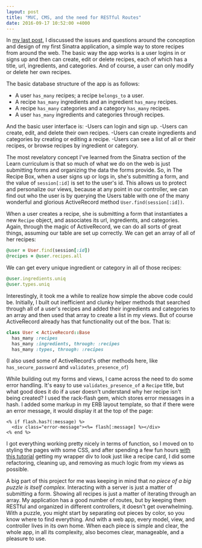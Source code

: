 ```yaml
---
layout: post
title: "MVC, CMS, and the need for RESTful Routes"
date: 2016-09-17 10:52:00 +4000
---
```


In [my last post](http://kromoser.github.io/2016/08/31/user_has_many_recipes_needs_a_way_to_store_them/), I discussed the issues and questions around the conception and design of my first Sinatra application, a simple way to store recipes from around the web. The basic way the app works is a user logins in or signs up and then can create, edit or delete recipes, each of which has a title, url, ingredients, and categories. And of course, a user can only modify or delete her own recipes.

The basic database structure of the app is as follows:
* A user `has_many` recipes; a recipe `belongs_to` a user.
* A recipe `has_many` ingredients and an ingredient `has_many` recipes.
* A recipe `has_many` categories and a category `has_many` recipes.
* A user `has_many` ingredients and categories through recipes.

And the basic user interface is:
  -Users can login and sign up.
  -Users can create, edit, and delete their own recipes.
  -Users can create ingredients and categories by creating or editing a recipe.
  -Users can see a list of all or their recipes, or browse recipes by ingredient or category.

The most revelatory concept I've learned from the Sinatra section of the Learn curriculum is that so much of what we do on the web is just submitting forms and organizing the data the forms provide. So, in The Recipe Box, when a user signs up or logs in, she's submitting a form, and the value of `session[:id]` is set to the user's id. This allows us to protect and personalize our views, because at any point in our controller, we can find out who the user is by querying the Users table with one of the many wonderful and glorious ActiveRecord method `User.find(session[:id])`.

When a user creates a recipe, she is submitting a form that instantiates a new `Recipe` object, and associates its url, ingredients, and categories. Again, through the magic of ActiveRecord, we can do all sorts of great things, assuming our table are set up correctly. We can get an array of all of her recipes:

```Ruby
@user = User.find(session[:id])
@recipes = @user.recipes.all
```
We can get every unique ingredient or category in all of those recipes:

```Ruby
@user.ingredients.uniq
@user.types.uniq
```
Interestingly, it took me a while to realize how simple the above code could be. Initially, I built out inefficient and clunky helper methods that searched through all of a user's recipes and added their ingredients and categories to an array and then used that array to create a list in my views. But of course ActiveRecord already has that functionality out of the box. That is:

```Ruby
class User < ActiveRecord::Base
  has_many :recipes
  has_many :ingredients, through: :recipes
  has_many :types, through: :recipes
```
(I also used some of ActiveRecord's other methods here, like `has_secure_password` and `validates_presence_of`)

While building out my forms and views, I came across the need to do some error handling. It's easy to use `validates_presence_of` a `Recipe` title, but what good does it do if a user doesn't understand why her recipe isn't being created? I used the rack-flash gem, which stores error messages in a hash. I added some markup in my ERB layout template, so that if there were an error message, it would display it at the top of the page:

```
<% if flash.has?(:message) %>
  <div class="error-message"><%= flash[:message] %></div>
<% end %>
```
I got everything working pretty nicely in terms of function, so I moved on to styling the pages with some CSS, and after spending a few fun hours [with this tutorial](https://css-tricks.com/better-tabs-with-round-out-borders/) getting my wrapper div to look just like a recipe card, I did some refactoring, cleaning up, and removing as much logic from my views as possible.

A big part of this project for me was keeping in mind that *no piece of a big puzzle is itself complex.* Interacting with a server is just a matter of submitting a form. Showing all recipes is just a matter of iterating through an array. My application has a good number of routes, but by keeping them RESTful and organized in different controllers, it doesn't get overwhelming. With a puzzle, you might start by separating out pieces by color, so you know where to find everything. And with a web app, every model, view, and controller lives in its own home. When each piece is simple and clear, the whole app, in all its complexity, also becomes clear, manageable, and a pleasure to use.


